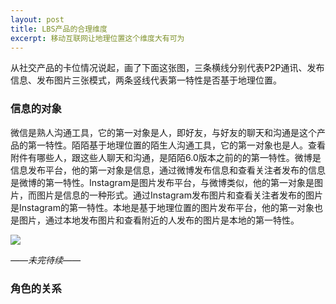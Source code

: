 ```yaml
---
layout: post
title: LBS产品的合理维度
excerpt: 移动互联网让地理位置这个维度大有可为
---
```


从社交产品的卡位情况说起，画了下面这张图，三条横线分别代表P2P通讯、发布信息、发布图片三张模式，两条竖线代表第一特性是否基于地理位置。

### 信息的对象
微信是熟人沟通工具，它的第一对象是人，即好友，与好友的聊天和沟通是这个产品的第一特性。陌陌基于地理位置的陌生人沟通工具，它的第一对象也是人。查看附件有哪些人，跟这些人聊天和沟通，是陌陌6.0版本之前的的第一特性。微博是信息发布平台，他的第一对象是信息，通过微博发布信息和查看关注者发布的信息是微博的第一特性。Instagram是图片发布平台，与微博类似，他的第一对象是图片，而图片是信息的一种形式。通过Instagram发布图片和查看关注者发布的图片是Instagram的第一特性。本地是基于地理位置的图片发布平台，他的第一对象也是图片，通过本地发布图片和查看附近的人发布的图片是本地的第一特性。

![][image-1]

*——未完待续——*

### 角色的关系

[image-1]:	https://raw.githubusercontent.com/hyking/hyking.github.io/master/assets/images/2015-05-05-001.jpg